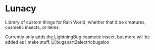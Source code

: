 # Lunacy
Library of custom things for Rain World, whether that'd be creatures, cosmetic insects, or items. 

Currently only adds the LightningBug cosmetic insect, but more will be added as I make stuff.
![bugspart2electricbugaloo](https://user-images.githubusercontent.com/67332756/217871778-cb31a469-18c5-4a2c-9a56-7157bcafa57d.gif)
